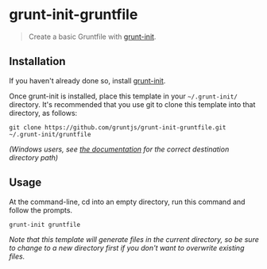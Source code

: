 # grunt-init-gruntfile

> Create a basic Gruntfile with [grunt-init][].

[grunt-init]: http://gruntjs.com/project-scaffolding

## Installation
If you haven't already done so, install [grunt-init][].

Once grunt-init is installed, place this template in your `~/.grunt-init/` directory. It's recommended that you use git to clone this template into that directory, as follows:

```
git clone https://github.com/gruntjs/grunt-init-gruntfile.git ~/.grunt-init/gruntfile
```

_(Windows users, see [the documentation][grunt-init] for the correct destination directory path)_

## Usage

At the command-line, cd into an empty directory, run this command and follow the prompts.

```
grunt-init gruntfile
```

_Note that this template will generate files in the current directory, so be sure to change to a new directory first if you don't want to overwrite existing files._
